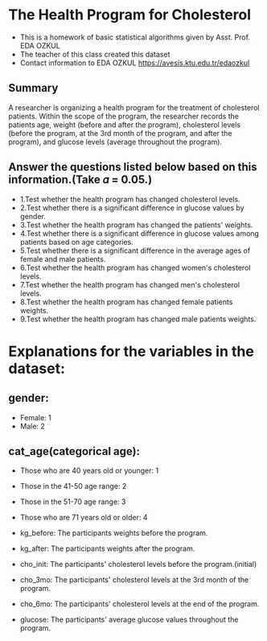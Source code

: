 # The Health Program for Cholesterol
 - This is a homework of basic statistical algorithms given by Asst. Prof. EDA OZKUL
 - The teacher of this class created this dataset
 - Contact information to EDA OZKUL https://avesis.ktu.edu.tr/edaozkul

## Summary
 A researcher is organizing a health program for the treatment of cholesterol patients.
 Within the scope of the program, the researcher records the patients
 age, weight (before and after the program),
 cholesterol levels (before the program, at the 3rd month of the program, and after the program),
 and glucose levels (average throughout the program).

## Answer the questions listed below based on this information.(Take 𝛼 = 0.05.)
- 1.Test whether the health program has changed cholesterol levels.
- 2.Test whether there is a significant difference in glucose values by gender.
- 3.Test whether the health program has changed the patients' weights.
- 4.Test whether there is a significant difference in glucose values among patients based on age categories.
- 5.Test whether there is a significant difference in the average ages of female and male patients.
- 6.Test whether the health program has changed women's cholesterol levels.
- 7.Test whether the health program has changed men's cholesterol levels.
- 8.Test whether the health program has changed female patients weights.
- 9.Test whether the health program has changed male patients weights.


# Explanations for the variables in the dataset:
##   gender:
  - Female: 1
  - Male: 2
    
##   cat_age(categorical age):
  - Those who are 40 years old or younger: 1
  - Those in the 41-50 age range: 2
  - Those in the 51-70 age range: 3
  - Those who are 71 years old or older: 4
    
 - kg_before: The participants weights before the program.
 - kg_after: The participants weights after the program.
 - cho_init: The participants' cholesterol levels before the program.(initial)
 - cho_3mo: The participants' cholesterol levels at the 3rd month of the program.
 - cho_6mo: The participants' cholesterol levels at the end of the program.
 - glucose: The participants' average glucose values throughout the program.
